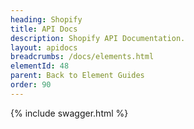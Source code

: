 ```yaml
---
heading: Shopify
title: API Docs
description: Shopify API Documentation.
layout: apidocs
breadcrumbs: /docs/elements.html
elementId: 48
parent: Back to Element Guides
order: 90
---
```


{% include swagger.html %}
